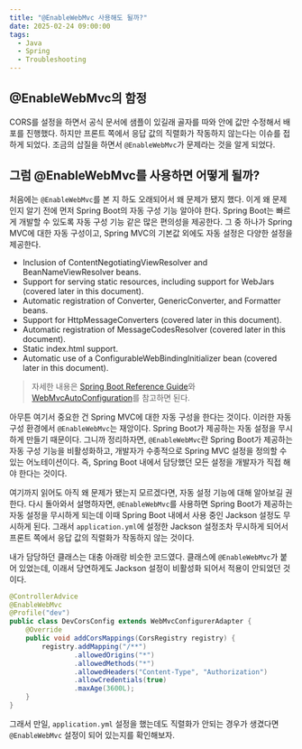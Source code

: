 ```yaml
---
title: "@EnableWebMvc 사용해도 될까?"
date: 2025-02-24 09:00:00
tags: 
  - Java
  - Spring
  - Troubleshooting
---
```


## @EnableWebMvc의 함정

CORS를 설정을 하면서 공식 문서에 샘플이 있길래 골자를 따와 안에 값만 수정해서 배포를 진행했다.
하지만 프론트 쪽에서 응답 값의 직렬화가 작동하지 않는다는 이슈를 접하게 되었다.
조금의 삽질을 하면서 `@EnableWebMvc`가 문제라는 것을 알게 되었다.

## 그럼 @EnableWebMvc를 사용하면 어떻게 될까?

처음에는 `@EnableWebMvc`를 본 지 하도 오래되어서 왜 문제가 됐지 했다.
이게 왜 문제인지 알기 전에 먼저 Spring Boot의 자동 구성 기능 알아야 한다.
Spring Boot는 빠르게 개발할 수 있도록 자동 구성 기능 같은 많은 편의성을 제공한다.
그 중 하나가 Spring MVC에 대한 자동 구성이고, Spring MVC의 기본값 외에도 자동 설정은 다양한 설정을 제공한다.

- Inclusion of ContentNegotiatingViewResolver and BeanNameViewResolver beans.
- Support for serving static resources, including support for WebJars (covered later in this document).
- Automatic registration of Converter, GenericConverter, and Formatter beans.
- Support for HttpMessageConverters (covered later in this document).
- Automatic registration of MessageCodesResolver (covered later in this document).
- Static index.html support.
- Automatic use of a ConfigurableWebBindingInitializer bean (covered later in this document).

> 자세한 내용은 [Spring Boot Reference Guide](https://docs.spring.io/spring-boot/docs/current/reference/htmlsingle/#boot-features-spring-mvc-auto-configuration)와 [WebMvcAutoConfiguration](https://docs.spring.io/spring-boot/api/java/org/springframework/boot/autoconfigure/web/servlet/WebMvcAutoConfiguration.html)를 참고하면 된다.

아무튼 여기서 중요한 건 Spring MVC에 대한 자동 구성을 한다는 것이다.
이러한 자동 구성 환경에서 `@EnableWebMvc`는 재앙이다.
Spring Boot가 제공하는 자동 설정을 무시하게 만들기 때문이다.
그니까 정리하자면,  `@EnableWebMvc`란 Spring Boot가 제공하는 자동 구성 기능을 비활성화하고,
개발자가 수종적으로 Spring MVC 설정을 정의할 수 있는 어노테이션이다.
즉, Spring Boot 내에서 담당했던 모든 설정을 개발자가 직접 해야 한다는 것이다.

여기까지 읽어도 아직 왜 문제가 됐는지 모르겠다면, 자동 설정 기능에 대해 알아보길 권한다.
다시 돌아와서 설명하자면, `@EnableWebMvc`를 사용하면 Spring Boot가 제공하는 자동 설정을 무시하게 되는데 
이때 Spring Boot 내에서 사용 중인 Jackson 설정도 무시하게 된다.
그래서 `application.yml`에 설정한 Jackson 설정조차 무시하게 되어서 프론트 쪽에서 응답 값의 직렬화가 작동하지 않는 것이다.

내가 담당하던 클래스는 대충 아래랑 비슷한 코드였다.
클래스에 `@EnableWebMvc`가 붙어 있었는데, 이래서 당연하게도 Jackson 설정이 비활성화 되어서 적용이 안되었던 것이다.

```java
@ControllerAdvice
@EnableWebMvc
@Profile("dev")
public class DevCorsConfig extends WebMvcConfigurerAdapter {
    @Override
    public void addCorsMappings(CorsRegistry registry) {
        registry.addMapping("/**")
                .allowedOrigins("*")
                .allowedMethods("*")
                .allowedHeaders("Content-Type", "Authorization")
                .allowCredentials(true)
                .maxAge(3600L);
    }
}
```

그래서 만일, `application.yml` 설정을 했는데도 직렬화가 안되는 경우가 생겼다면 `@EnableWebMvc` 설정이 되어 있는지를 확인해보자.